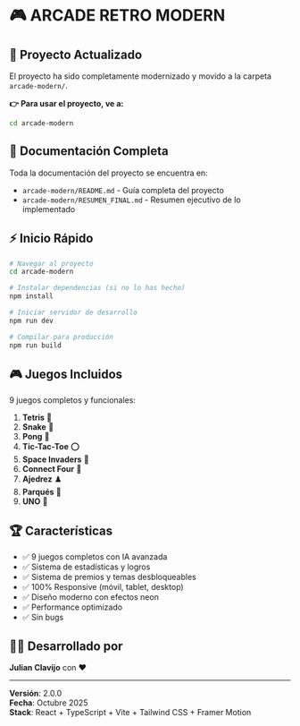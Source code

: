 # 🎮 ARCADE RETRO MODERN

## 🚀 Proyecto Actualizado

El proyecto ha sido completamente modernizado y movido a la carpeta `arcade-modern/`.

**👉 Para usar el proyecto, ve a:**

```bash
cd arcade-modern
```

## 📖 Documentación Completa

Toda la documentación del proyecto se encuentra en:
- `arcade-modern/README.md` - Guía completa del proyecto
- `arcade-modern/RESUMEN_FINAL.md` - Resumen ejecutivo de lo implementado

## ⚡ Inicio Rápido

```bash
# Navegar al proyecto
cd arcade-modern

# Instalar dependencias (si no lo has hecho)
npm install

# Iniciar servidor de desarrollo
npm run dev

# Compilar para producción
npm run build
```

## 🎮 Juegos Incluidos

9 juegos completos y funcionales:
1. **Tetris** 🧩
2. **Snake** 🐍
3. **Pong** 🏓
4. **Tic-Tac-Toe** ⭕
5. **Space Invaders** 👾
6. **Connect Four** 🔴
7. **Ajedrez** ♟️
8. **Parqués** 🎲
9. **UNO** 🎴

## 🏆 Características

- ✅ 9 juegos completos con IA avanzada
- ✅ Sistema de estadísticas y logros
- ✅ Sistema de premios y temas desbloqueables
- ✅ 100% Responsive (móvil, tablet, desktop)
- ✅ Diseño moderno con efectos neon
- ✅ Performance optimizado
- ✅ Sin bugs

## 👨‍💻 Desarrollado por

**Julian Clavijo** con ❤️

---

**Versión**: 2.0.0  
**Fecha**: Octubre 2025  
**Stack**: React + TypeScript + Vite + Tailwind CSS + Framer Motion

